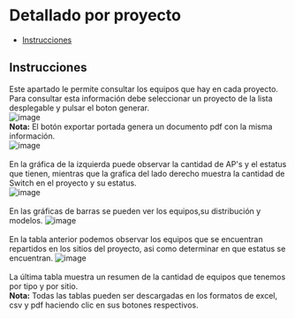 # Detallado por proyecto
 - [Instrucciones](#head1)


## <a name="head1">Instrucciones</a>
Este apartado le permite consultar los equipos que hay en cada proyecto. Para consultar esta información debe seleccionar un proyecto de la lista desplegable y pulsar el boton generar.<br>
![image](/images/docs/inventory/Proyecto1.png)<br>
**Nota:** El botón exportar portada genera un documento pdf con la misma información.<br>
![image](/images/docs/inventory/Proyecto2.png)<br><br>
En la gráfica de la izquierda puede observar la cantidad de AP's y el estatus que tienen, mientras que la grafica del lado derecho muestra la cantidad de Switch en el proyecto y su estatus.<br>
![image](/images/docs/inventory/Proyecto3.png)<br><br>
En las gráficas de barras se pueden ver los equipos,su distribución y modelos.
![image](/images/docs/inventory/Proyecto4.png)<br><br>
En la tabla anterior podemos observar los equipos que se encuentran repartidos en los sitios del proyecto, asi como determinar en que estatus se encuentran.
![image](/images/docs/inventory/Proyecto5.png)<br><br>
La última tabla muestra un resumen de la cantidad de equipos que tenemos por tipo y por sitio.<br>
**Nota:** Todas las tablas pueden ser descargadas en los formatos de excel, csv y pdf haciendo clic en sus botones respectivos.
